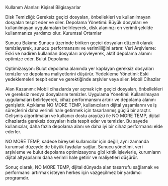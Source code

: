 Kullanım Alanları
Kişisel Bilgisayarlar

Disk Temizliği: Gereksiz geçici dosyaları, önbellekleri ve kullanılmayan dosyaları tespit eder ve siler.
Depolama Yönetimi: Büyük dosyaları ve kullanılmayan uygulamaları belirleyerek, disk alanınızı en verimli şekilde kullanmanıza yardımcı olur.
Kurumsal Ortamlar

Sunucu Bakımı: Sunucu üzerinde biriken geçici dosyaları düzenli olarak temizleyerek, sunucu performansını ve verimliliğini artırır.
Veri Arşivleme: Eski ve nadiren kullanılan dosyaları arşivleyerek, aktif depolama alanını optimize eder.
Bulut Depolama

Optimizasyon: Bulut depolama alanında yer kaplayan gereksiz dosyaları temizler ve depolama maliyetlerini düşürür.
Yedekleme Yönetimi: Eski yedeklemeleri tespit eder ve gerektiğinde arşivler veya siler.
Mobil Cihazlar

Alan Kazanımı: Mobil cihazlarda yer açmak için geçici dosyaları, önbellekleri ve gereksiz medya dosyalarını temizler.
Uygulama Yönetimi: Kullanılmayan uygulamaları belirleyerek, cihaz performansını artırır ve depolama alanını genişletir.
Açıklama
NO MORE TEMP, kullanıcıların dijital yaşamlarını ve iş süreçlerini daha verimli hale getirmek için tasarlanmış güçlü bir araçtır. Gelişmiş algoritmaları ve kullanıcı dostu arayüzü ile NO MORE TEMP, dijital cihazlarda gereksiz dosyaları hızla tespit eder ve temizler. Bu sayede kullanıcılar, daha fazla depolama alanı ve daha iyi bir cihaz performansı elde ederler.

NO MORE TEMP, sadece bireysel kullanıcılar için değil, aynı zamanda kurumsal düzeyde de büyük faydalar sağlar. Sunucu yönetimi, veri arşivleme ve bulut depolama optimizasyonu gibi kritik işlevlerle, kurumların dijital altyapılarını daha verimli hale getirir ve maliyetleri düşürür.

Sonuç olarak, NO MORE TEMP, dijital dünyada alan tasarrufu sağlamak ve performansı artırmak isteyen herkes için vazgeçilmez bir yardımcı programdır.
